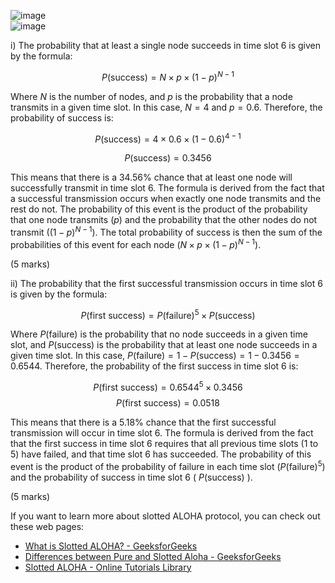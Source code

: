 ![image](https://github.com/wtxd1234/Computer-Networks/assets/41671135/1c692285-a412-482c-af29-2d68feab2041)
<br>![image](https://github.com/wtxd1234/Computer-Networks/assets/41671135/aef8b909-367c-4343-b026-19f8677f1935)<br>


i) The probability that at least a single node succeeds in time slot 6 is given by the formula:

$$P(\text{success}) = N \times p \times (1-p)^{N-1}$$

Where $N$ is the number of nodes, and $p$ is the probability that a node transmits in a given time slot. In this case, $N = 4$ and $p = 0.6$. Therefore, the probability of success is:

$$P(\text{success}) = 4 \times 0.6 \times (1-0.6)^{4-1}$$

$$P(\text{success}) = 0.3456$$

This means that there is a 34.56% chance that at least one node will successfully transmit in time slot 6. The formula is derived from the fact that a successful transmission occurs when exactly one node transmits and the rest do not. The probability of this event is the product of the probability that one node transmits ($p$) and the probability that the other nodes do not transmit ($(1-p)^{N-1}$). The total probability of success is then the sum of the probabilities of this event for each node ($N \times p \times (1-p)^{N-1}$).

(5 marks)

ii) The probability that the first successful transmission occurs in time slot 6 is given by the formula:

$$P(\text{first success}) = P(\text{failure})^{5} \times P(\text{success})$$

Where $P(\text{failure})$ is the probability that no node succeeds in a given time slot, and $P(\text{success})$ is the probability that at least one node succeeds in a given time slot. In this case, $P(\text{failure}) = 1 - P(\text{success}) = 1 - 0.3456 = 0.6544$. Therefore, the probability of the first success in time slot 6 is:

$$P(\text{first success}) = 0.6544^{5} \times 0.3456$$
$$P(\text{first success}) = 0.0518$$

This means that there is a 5.18% chance that the first successful transmission will occur in time slot 6. The formula is derived from the fact that the first success in time slot 6 requires that all previous time slots (1 to 5) have failed, and that time slot 6 has succeeded. The probability of this event is the product of the probability of failure in each time slot ($P(\text{failure})^{5}$) and the probability of success in time slot 6 ( $P(\text{success})$ ).

(5 marks)

If you want to learn more about slotted ALOHA protocol, you can check out these web pages:

- [What is Slotted ALOHA? - GeeksforGeeks](^1^)
- [Differences between Pure and Slotted Aloha - GeeksforGeeks](^2^)
- [Slotted ALOHA - Online Tutorials Library](^3^)
